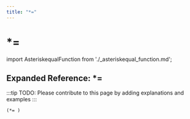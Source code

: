 ```yaml
---
title: "*="
---
```


# *=

import AsteriskequalFunction from './_asteriskequal_function.md';

<AsteriskequalFunction />

## Expanded Reference: *=

:::tip
TODO: Please contribute to this page by adding explanations and examples
:::

```lisp
(*= )
```
